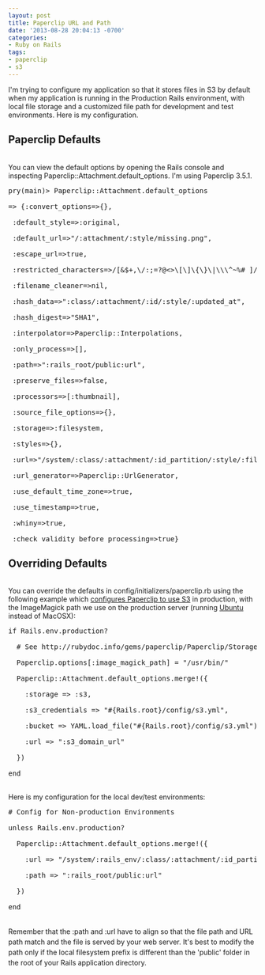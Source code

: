 ```yaml
---
layout: post
title: Paperclip URL and Path
date: '2013-08-28 20:04:13 -0700'
categories:
- Ruby on Rails
tags:
- paperclip
- s3
---
```

<p>I'm trying to configure my application so that it stores files in S3 by default when my application is running in the Production Rails environment, with local file storage and a customized file path for development and test environments. Here is my configuration.</p>
<h2>Paperclip Defaults</h2><br />
You can view the default options by opening the Rails console and inspecting Paperclip::Attachment.default_options. I'm using Paperclip 3.5.1.</p>
<pre class="brush:ruby">pry(main)> Paperclip::Attachment.default_options<br />
=> {:convert_options=>{},<br />
 :default_style=>:original,<br />
 :default_url=>"/:attachment/:style/missing.png",<br />
 :escape_url=>true,<br />
 :restricted_characters=>/[&amp;$+,\/:;=?@<>\[\]\{\}\|\\\^~%# ]/,<br />
 :filename_cleaner=>nil,<br />
 :hash_data=>":class/:attachment/:id/:style/:updated_at",<br />
 :hash_digest=>"SHA1",<br />
 :interpolator=>Paperclip::Interpolations,<br />
 :only_process=>[],<br />
 :path=>":rails_root/public:url",<br />
 :preserve_files=>false,<br />
 :processors=>[:thumbnail],<br />
 :source_file_options=>{},<br />
 :storage=>:filesystem,<br />
 :styles=>{},<br />
 :url=>"/system/:class/:attachment/:id_partition/:style/:filename",<br />
 :url_generator=>Paperclip::UrlGenerator,<br />
 :use_default_time_zone=>true,<br />
 :use_timestamp=>true,<br />
 :whiny=>true,<br />
 :check_validity_before_processing=>true}</pre></p>
<h2>Overriding Defaults</h2><br />
You can override the defaults in config/initializers/paperclip.rb using the following example which <a href="http://rubydoc.info/gems/paperclip/Paperclip/Storage/S3" target="_blank">configures Paperclip to use S3</a> in production, with the ImageMagick path we use on the production server (running <a href="http://www.ubuntu.com/" target="_blank">Ubuntu</a> instead of MacOSX):</p>
<pre class="brush:ruby">if Rails.env.production?<br />
  # See http://rubydoc.info/gems/paperclip/Paperclip/Storage/S3<br />
  Paperclip.options[:image_magick_path] = "/usr/bin/"<br />
  Paperclip::Attachment.default_options.merge!({<br />
    :storage => :s3,<br />
    :s3_credentials => "#{Rails.root}/config/s3.yml",<br />
    :bucket => YAML.load_file("#{Rails.root}/config/s3.yml")[Rails.env]['bucket'],<br />
    :url => ":s3_domain_url"<br />
  })<br />
end</pre><br />
Here is my configuration for the local dev/test environments:</p>
<pre class="brush:ruby"># Config for Non-production Environments<br />
unless Rails.env.production?<br />
  Paperclip::Attachment.default_options.merge!({<br />
    :url => "/system/:rails_env/:class/:attachment/:id_partition/:style/:filename",<br />
    :path => ":rails_root/public:url"<br />
  })<br />
end</pre><br />
<span style="line-height: 21px;">Remember that the :path and :url have to align so that the file path and URL path match and the file is served by your web server. It's best to modify the path only if the local filesystem prefix is different than the 'public' folder in the root of your Rails application directory.</span></p>
<p> </p>
